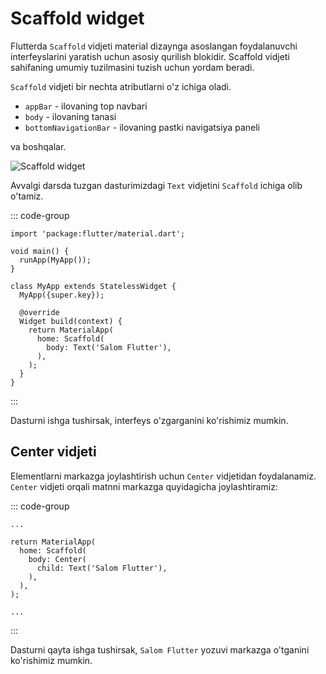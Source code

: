 # Scaffold widget

Flutterda `Scaffold` vidjeti material dizaynga asoslangan foydalanuvchi interfeyslarini yaratish uchun asosiy qurilish
blokidir. Scaffold vidjeti sahifaning umumiy tuzilmasini tuzish uchun yordam beradi.

`Scaffold` vidjeti bir nechta atributlarni o'z ichiga oladi.

* `appBar` - ilovaning top navbari
* `body` - ilovaning tanasi
* `bottomNavigationBar` - ilovaning pastki navigatsiya paneli

va boshqalar.

![Scaffold widget](https://storage.googleapis.com/material-design/publish/material_v_11/assets/0Bx4BSt6jniD7T0hfM01sSmRyTG8/layout_structure_regions_mobile.png)

Avvalgi darsda tuzgan dasturimizdagi `Text` vidjetini `Scaffold` ichiga olib o'tamiz.

::: code-group

```dart{13,15} [lib/main.dart]
import 'package:flutter/material.dart';

void main() {
  runApp(MyApp());
}

class MyApp extends StatelessWidget {
  MyApp({super.key});

  @override
  Widget build(context) {
    return MaterialApp(
      home: Scaffold(
        body: Text('Salom Flutter'),
      ),
    );
  }
}
```

:::

Dasturni ishga tushirsak, interfeys o'zgarganini ko'rishimiz mumkin.

## Center vidjeti

Elementlarni markazga joylashtirish uchun `Center` vidjetidan foydalanamiz. `Center` vidjeti orqali matnni markazga
quyidagicha joylashtiramiz:

::: code-group

```dart{5,7} [lib/main.dart]
...

return MaterialApp(
  home: Scaffold(
    body: Center(
      child: Text('Salom Flutter'),
    ),
  ),
);

...
```

:::

Dasturni qayta ishga tushirsak, `Salom Flutter` yozuvi markazga o'tganini ko'rishimiz mumkin.
